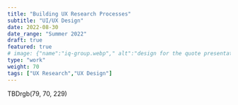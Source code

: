 ```yaml
---
title: "Building UX Research Processes"
subtitle: "UI/UX Design"
date: 2022-08-30
date_range: "Summer 2022"
draft: true
featured: true
# image: {"name":"iq-group.webp"," alt":"design for the quote presentation process"}
type: "work"
weight: 70
tags: ["UX Research","UX Design"]
---
```

TBDrgb(79, 70, 229)